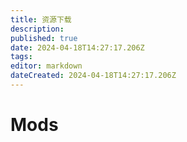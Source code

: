 ```yaml
---
title: 资源下载
description: 
published: true
date: 2024-04-18T14:27:17.206Z
tags: 
editor: markdown
dateCreated: 2024-04-18T14:27:17.206Z
---
```


# Mods
